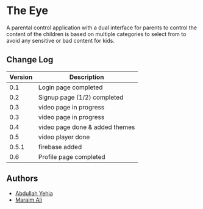 # The Eye

A parental control application with a dual interface for parents to control
the content of the children is based on multiple categories to select from
to avoid any sensitive or bad content for kids.

## Change Log

| Version | Description                    |
|---------|--------------------------------|
| 0.1     | Login page completed           |
| 0.2     | Signup page (1/2) completed    |
| 0.3     | video page in progress         |
| 0.3     | video page in progress         |
| 0.4     | video page done & added themes |
| 0.5     | video player done              |
| 0.5.1   | firebase added                 |
| 0.6     | Profile page completed         |

## Authors

- [Abdullah Yehia](https://github.com/A-Yehia19)
- [Maraim Ali](https://github.com/mariam2001)
